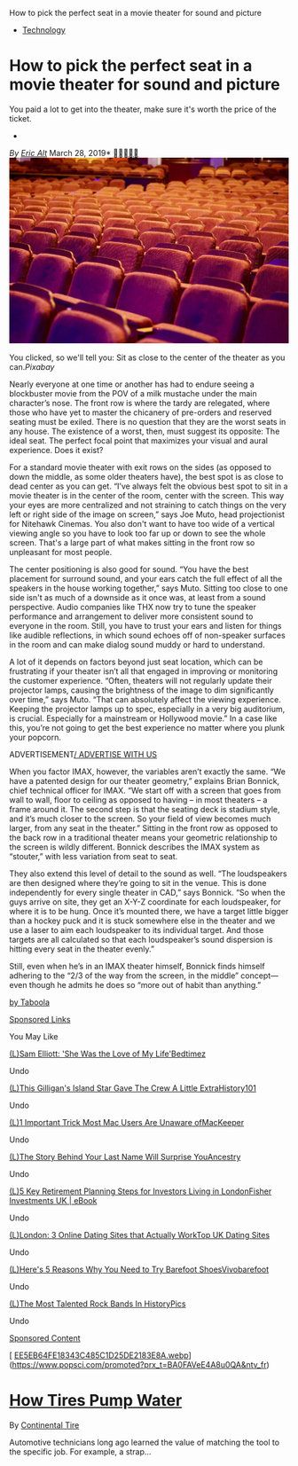 How to pick the perfect seat in a movie theater for sound and picture

- [Technology](https://www.popsci.com/technology/)

# How to pick the perfect seat in a movie theater for sound and picture

You paid a lot to get into the theater, make sure it's worth the price of the ticket.

*

*By [Eric Alt](https://www.popsci.com/authors/eric-alt/)*
March 28, 2019*
[]()[]()[]()[]()[]()
![B5PI7L24UOJIOPV3ZL2XN72YYE.jpg](../_resources/7880d28af7689b04290c78a23eedc8c3.jpg)

You clicked, so we'll tell you: Sit as close to the center of the theater as you can.*Pixabay*

Nearly everyone at one time or another has had to endure seeing a blockbuster movie from the POV of a milk mustache under the main character’s nose. The front row is where the tardy are relegated, where those who have yet to master the chicanery of pre-orders and reserved seating must be exiled. There is no question that they are the worst seats in any house. The existence of a worst, then, must suggest its opposite: The ideal seat. The perfect focal point that maximizes your visual and aural experience. Does it exist?

For a standard movie theater with exit rows on the sides (as opposed to down the middle, as some older theaters have), the best spot is as close to dead center as you can get. “I’ve always felt the obvious best spot to sit in a movie theater is in the center of the room, center with the screen. This way your eyes are more centralized and not straining to catch things on the very left or right side of the image on screen,” says Joe Muto, head projectionist for Nitehawk Cinemas. You also don't want to have too wide of a vertical viewing angle so you have to look too far up or down to see the whole screen. That's a large part of what makes sitting in the front row so unpleasant for most people.

The center positioning is also good for sound. “You have the best placement for surround sound, and your ears catch the full effect of all the speakers in the house working together,” says Muto. Sitting too close to one side isn't as much of a downside as it once was, at least from a sound perspective. Audio companies like THX now try to tune the speaker performance and arrangement to deliver more consistent sound to everyone in the room. Still, you have to trust your ears and listen for things like audible reflections, in which sound echoes off of non-speaker surfaces in the room and can make dialog sound muddy or hard to understand.

A lot of it depends on factors beyond just seat location, which can be frustrating if your theater isn’t all that engaged in improving or monitoring the customer experience. “Often, theaters will not regularly update their projector lamps, causing the brightness of the image to dim significantly over time,” says Muto. “That can absolutely affect the viewing experience. Keeping the projector lamps up to spec, especially in a very big auditorium, is crucial. Especially for a mainstream or Hollywood movie.” In a case like this, you’re not going to get the best experience no matter where you plunk your popcorn.

ADVERTISEMENT[/ ADVERTISE WITH US](https://www.bonniercorp.com/popular-science/)

When you factor IMAX, however, the variables aren’t exactly the same. “We have a patented design for our theater geometry,” explains Brian Bonnick, chief technical officer for IMAX. “We start off with a screen that goes from wall to wall, floor to ceiling as opposed to having – in most theaters – a frame around it. The second step is that the seating deck is stadium style, and it’s much closer to the screen. So your field of view becomes much larger, from any seat in the theater.” Sitting in the front row as opposed to the back row in a traditional theater means your geometric relationship to the screen is wildly different. Bonnick describes the IMAX system as “stouter,” with less variation from seat to seat.

They also extend this level of detail to the sound as well. “The loudspeakers are then designed where they’re going to sit in the venue. This is done independently for every single theater in CAD,” says Bonnick. “So when the guys arrive on site, they get an X-Y-Z coordinate for each loudspeaker, for where it is to be hung. Once it’s mounted there, we have a target little bigger than a hockey puck and it is stuck somewhere else in the theater and we use a laser to aim each loudspeaker to its individual target. And those targets are all calculated so that each loudspeaker’s sound dispersion is hitting every seat in the theater evenly.”

Still, even when he’s in an IMAX theater himself, Bonnick finds himself adhering to the “2/3 of the way from the screen, in the middle” concept—even though he admits he does so “more out of habit than anything.”

[by Taboola](https://popup.taboola.com/en/?template=colorbox&utm_source=bonnier-popscinew&utm_medium=referral&utm_content=thumbnails-h:Below%20Article%20Thumbnails%20ARC:)

[Sponsored Links](https://popup.taboola.com/en/?template=colorbox&utm_source=bonnier-popscinew&utm_medium=referral&utm_content=thumbnails-h:Below%20Article%20Thumbnails%20ARC:)

You May Like

[(L)](http://www.bedtimez.com/worldwide/sam-elliott?utm_medium=taboola&utm_source=taboola&utm_campaign=ta-bt-sam-elliott-des-uk-1109&utm_term=bonnier-popscinew)[Sam Elliott: 'She Was the Love of My Life'Bedtimez](http://www.bedtimez.com/worldwide/sam-elliott?utm_medium=taboola&utm_source=taboola&utm_campaign=ta-bt-sam-elliott-des-uk-1109&utm_term=bonnier-popscinew)

Undo

[(L)](https://www.history101.com/gilligans-island-a-fateful-trip-behind-the-scenes/?utm_source=talas&utm_campaign=A_TS_H101_UK_D_Gilligans_v1_0109-This+Gilligan%27s+Island+Star+Gave+The+Crew+A+Little+Extra-https%3A%2F%2Fstorage.googleapis.com%2Fcaw-uploads%2Fe7e9cb88cf730fc24d879a46cefb93ca.&utm_term=bonnier-popscinew&utm_medium=A_TS_H101_UK_D_Gilligans_v1_0109&utm_content=newnext)[This Gilligan's Island Star Gave The Crew A Little ExtraHistory101](https://www.history101.com/gilligans-island-a-fateful-trip-behind-the-scenes/?utm_source=talas&utm_campaign=A_TS_H101_UK_D_Gilligans_v1_0109-This+Gilligan%27s+Island+Star+Gave+The+Crew+A+Little+Extra-https%3A%2F%2Fstorage.googleapis.com%2Fcaw-uploads%2Fe7e9cb88cf730fc24d879a46cefb93ca.&utm_term=bonnier-popscinew&utm_medium=A_TS_H101_UK_D_Gilligans_v1_0109&utm_content=newnext)

Undo

[(L)](https://mackeeper.com/link/6a2a120c-be99-11e9-8c1b-127369ec21d1?c1=fixed?c4=onscreen&tid_ext=1+Important+Trick+Most+Mac+Users+Are+Unaware+of;270658539;1026491;CjBiNTAxYzM0NC0yODJhLTRmZWQtODYyOC01Y2MzNzI1YzA1NTAtdHVjdDQ2YWFkNzYSC2tyb21ldGNoLXNj)[1 Important Trick Most Mac Users Are Unaware ofMacKeeper](https://mackeeper.com/link/6a2a120c-be99-11e9-8c1b-127369ec21d1?c1=fixed?c4=onscreen&tid_ext=1+Important+Trick+Most+Mac+Users+Are+Unaware+of;270658539;1026491;CjBiNTAxYzM0NC0yODJhLTRmZWQtODYyOC01Y2MzNzI1YzA1NTAtdHVjdDQ2YWFkNzYSC2tyb21ldGNoLXNj)

Undo

[(L)](http://www.ancestry.co.uk/s96769/t33487/rd.ashx?utm_source=Taboola&utm_medium=cpc&utm_campaign=96769&utm_content=The+Story+Behind+Your+Last+Name+Will+Surprise+You_http%3A%2F%2Fcdn.taboola.com%2Flibtrc%2Fstatic%2Fthumbnails%2F99bf1b487d8c4c0fc958582bc41e4c13.png&utm_term=bonnier-popscinew)[The Story Behind Your Last Name Will Surprise YouAncestry](http://www.ancestry.co.uk/s96769/t33487/rd.ashx?utm_source=Taboola&utm_medium=cpc&utm_campaign=96769&utm_content=The+Story+Behind+Your+Last+Name+Will+Surprise+You_http%3A%2F%2Fcdn.taboola.com%2Flibtrc%2Fstatic%2Fthumbnails%2F99bf1b487d8c4c0fc958582bc41e4c13.png&utm_term=bonnier-popscinew)

Undo

[(L)](https://www.fisherinvestments.com/en-gb/campaigns/definitive-guide-to-retirement-income/4j/?v=&PC=TABTA31EI5&CC=DVV9&alleycode=XX&utm_source=Taboola&utm_medium=Native&utm_campaign=Professionals_Desktop&utm_term=bonnier-popscinew&utm_content=5+Key+Retirement+Planning+Steps+for+Investors+Living+in+London)[5 Key Retirement Planning Steps for Investors Living in LondonFisher Investments UK | eBook](https://www.fisherinvestments.com/en-gb/campaigns/definitive-guide-to-retirement-income/4j/?v=&PC=TABTA31EI5&CC=DVV9&alleycode=XX&utm_source=Taboola&utm_medium=Native&utm_campaign=Professionals_Desktop&utm_term=bonnier-popscinew&utm_content=5+Key+Retirement+Planning+Steps+for+Investors+Living+in+London)

Undo

[(L)](https://www.top10bestdatingsites.co.uk/?utm_source=taboola&utm_medium=bonnier-popscinew&utm_campaign=T438&a=T438&ts=tabdat&taboola_campaign=1723152&c=258297216&taboolaclickid=CjBiNTAxYzM0NC0yODJhLTRmZWQtODYyOC01Y2MzNzI1YzA1NTAtdHVjdDQ2YWFkNzYSFm5hdHVyYWxpbnRlbGxpZ2VuY2Utc2M&campaign_id=1723152&ad_id=258297216&publisher_id=bonnier-popscinew)[London: 3 Online Dating Sites that Actually WorkTop UK Dating Sites](https://www.top10bestdatingsites.co.uk/?utm_source=taboola&utm_medium=bonnier-popscinew&utm_campaign=T438&a=T438&ts=tabdat&taboola_campaign=1723152&c=258297216&taboolaclickid=CjBiNTAxYzM0NC0yODJhLTRmZWQtODYyOC01Y2MzNzI1YzA1NTAtdHVjdDQ2YWFkNzYSFm5hdHVyYWxpbnRlbGxpZ2VuY2Utc2M&campaign_id=1723152&ad_id=258297216&publisher_id=bonnier-popscinew)

Undo

[(L)](https://www.vivobarefoot.com/blog/march-2019/5-reasons-to-try-barefoot-shoes?utm_source=native&utm_medium=cpc&utm_campaign=TB_reasons_why)[Here's 5 Reasons Why You Need to Try Barefoot ShoesVivobarefoot](https://www.vivobarefoot.com/blog/march-2019/5-reasons-to-try-barefoot-shoes?utm_source=native&utm_medium=cpc&utm_campaign=TB_reasons_why)

Undo

[(L)](https://finance180.com/these-folks-are-the-greatest-american-rock-bands-ever?utm_source=taboola-these-folks-are-the-greatest-american-rock-bands-ever&utm_medium=bonnier-popscinew&utm_content=1026491&utm_campaign=2106159)[The Most Talented Rock Bands In HistoryPics](https://finance180.com/these-folks-are-the-greatest-american-rock-bands-ever?utm_source=taboola-these-folks-are-the-greatest-american-rock-bands-ever&utm_medium=bonnier-popscinew&utm_content=1026491&utm_campaign=2106159)

Undo

 [Sponsored Content](https://www.popsci.com/promoted?prx_t=BA0FAVeE4A8u0QA&ntv_fr)

 [  [EE5EB64FE18343C485C1D25DE2183E8A.webp](../_resources/b19941832d38febef0be559a1e280e61.webp)](https://www.popsci.com/promoted?prx_t=BA0FAVeE4A8u0QA&ntv_fr)

#   [How Tires Pump Water](https://www.popsci.com/promoted?prx_t=BA0FAVeE4A8u0QA&ntv_fr)

 By  [Continental Tire](https://www.popsci.com/promoted?prx_t=BA0FAVeE4A8u0QA&ntv_fr)

Automotive technicians long ago learned the value of matching the tool to the specific job. For example, a strap...